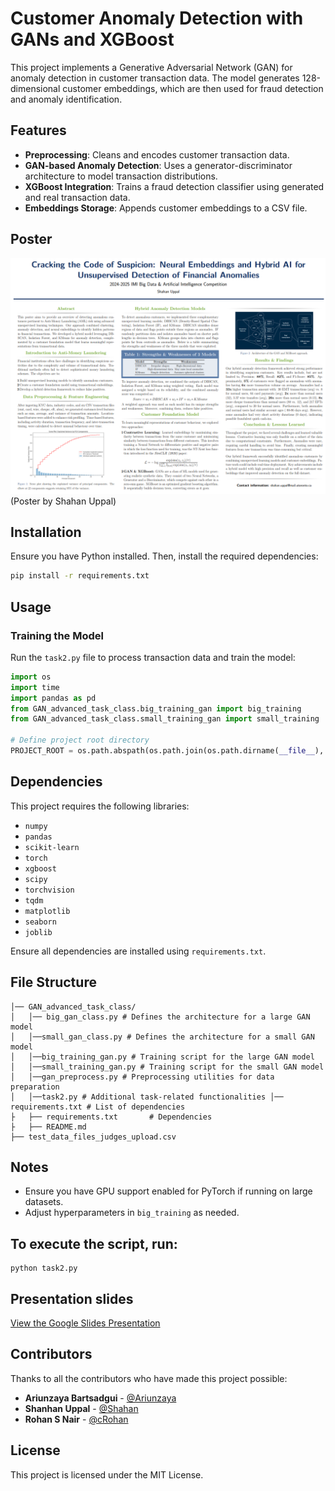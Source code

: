 
# Customer Anomaly Detection with GANs and XGBoost

This project implements a Generative Adversarial Network (GAN) for anomaly detection in customer transaction data. The model generates 128-dimensional customer embeddings, which are then used for fraud detection and anomaly identification.

## Features
- **Preprocessing**: Cleans and encodes customer transaction data.
- **GAN-based Anomaly Detection**: Uses a generator-discriminator architecture to model transaction distributions.
- **XGBoost Integration**: Trains a fraud detection classifier using generated and real transaction data.
- **Embeddings Storage**: Appends customer embeddings to a CSV file.
## Poster 
![Project Logo](bigdata.png)
(Poster by Shahan Uppal)

## Installation
Ensure you have Python installed. Then, install the required dependencies:

```sh
pip install -r requirements.txt
```

## Usage

### Training the Model
Run the `task2.py` file to process transaction data and train the model:

```python
import os
import time
import pandas as pd
from GAN_advanced_task_class.big_training_gan import big_training
from GAN_advanced_task_class.small_training_gan import small_training

# Define project root directory
PROJECT_ROOT = os.path.abspath(os.path.join(os.path.dirname(__file__), ".."))
```

## Dependencies
This project requires the following libraries:

- `numpy`
- `pandas`
- `scikit-learn`
- `torch`
- `xgboost`
- `scipy`
- `torchvision`
- `tqdm`
- `matplotlib`
- `seaborn`
- `joblib`

Ensure all dependencies are installed using `requirements.txt`.

## File Structure
```
│── GAN_advanced_task_class/ 
│   │── big_gan_class.py # Defines the architecture for a large GAN model 
│   │──small_gan_class.py # Defines the architecture for a small GAN model 
│   │──big_training_gan.py # Training script for the large GAN model 
│   │──small_training_gan.py # Training script for the small GAN model 
│   │──gan_preprocess.py # Preprocessing utilities for data preparation 
│   │──task2.py # Additional task-related functionalities │── requirements.txt # List of dependencies
├   ├── requirements.txt       # Dependencies
├   ├── README.md  
├── test_data_files_judges_upload.csv
```

## Notes
- Ensure you have GPU support enabled for PyTorch if running on large datasets.
- Adjust hyperparameters in `big_training` as needed.

## To execute the script, run:
```
python task2.py
```

## Presentation slides
[View the Google Slides Presentation](https://docs.google.com/presentation/d/1kyHFN2KrI7sT1FQ55Nc53pSxQnYuP64RvcN1Wwx422I/edit?usp=sharing)

## Contributors

Thanks to all the contributors who have made this project possible:

- **Ariunzaya Bartsadgui** - [@Ariunzaya](https://github.com/Astryd1031)
- **Shanhan Uppal** - [@Shahan](shahanuppal@gmail.com)
- **Rohan S Nair** - [@cRohan](https://www.linkedin.com/in/rohansunilkumarnair/)
  
## License
This project is licensed under the MIT License.
